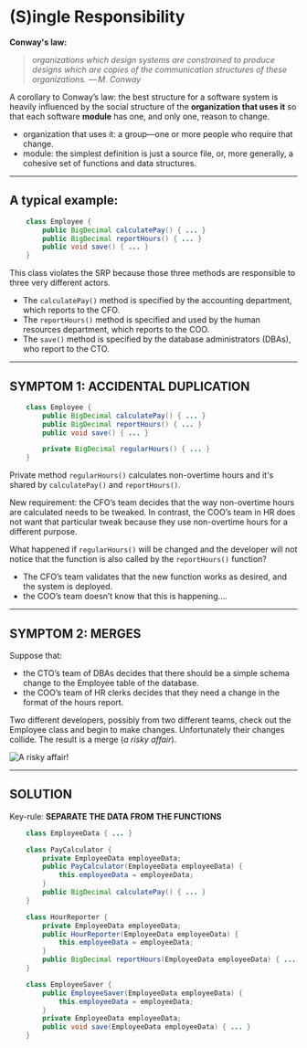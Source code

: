 # (S)ingle Responsibility

**Conway's law:**

> *organizations which design systems are constrained to produce designs which are copies of the communication 
structures of these organizations.
— M. Conway*

A corollary to Conway’s law: the best structure for a software system is heavily influenced by the 
social structure of the **organization that uses it** so that each software **module** has one, and only one, 
reason to change.

* organization that uses it: a group—one or more people who require that change.
* module: the simplest definition is just a source file, or, more generally, a cohesive set of functions and data structures.

---
## A typical example:

```java
    class Employee {
        public BigDecimal calculatePay() { ... }
        public BigDecimal reportHours() { ... }
        public void save() { ... }
    }
```

This class violates the SRP because those three methods are responsible to three very different actors.
* The `calculatePay()` method is specified by the accounting department, which reports to the CFO.
* The `reportHours()` method is specified and used by the human resources department, which reports to the COO.
* The `save()` method is specified by the database administrators (DBAs), who report to the CTO.

---

## SYMPTOM 1: ACCIDENTAL DUPLICATION

```java
    class Employee {
        public BigDecimal calculatePay() { ... }
        public BigDecimal reportHours() { ... }
        public void save() { ... }

        private BigDecimal regularHours() { ... }
    }
```
Private method `regularHours()` calculates non-overtime hours and it's shared by `calculatePay()` and `reportHours()`.

New requirement: the CFO’s team decides that the way non-overtime hours are calculated needs to be tweaked.
In contrast, the COO’s team in HR does not want that particular tweak because they use non-overtime hours for a 
different purpose.

What happened if `regularHours()` will be changed and the developer will not notice that the function is also called by 
the `reportHours()` function?
* The CFO’s team validates that the new function works as desired, and the system is deployed.
* the COO’s team doesn’t know that this is happening....

---

## SYMPTOM 2: MERGES

Suppose that:
* the CTO’s team of DBAs decides that there should be a simple schema change to the Employee table of the 
database.
* the COO’s team of HR clerks decides that they need a change in the format of the hours report.

Two different developers, possibly from two different teams, check out the Employee class and begin to make changes. 
Unfortunately their changes collide. The result is a merge (*a risky affair*).

<div class="centered">
    <img src="https://media.giphy.com/media/iMI5MNqWc7GsS9YoK6/giphy.gif" alt="A risky affair!" />
</div>

---

## SOLUTION

Key-rule: **SEPARATE THE DATA FROM THE FUNCTIONS**

```java
    class EmployeeData { ... }

    class PayCalculator {
        private EmployeeData employeeData;        
        public PayCalculator(EmployeeData employeeData) {
            this.employeeData = employeeData;
        }
        public BigDecimal calculatePay() { ... }
    }

    class HourReporter {
        private EmployeeData employeeData;        
        public HourReporter(EmployeeData employeeData) {
            this.employeeData = employeeData;
        }
        public BigDecimal reportHours(EmployeeData employeeData) { ... }
    }

    class EmployeeSaver {
        public EmployeeSaver(EmployeeData employeeData) {
            this.employeeData = employeeData;
        }
        private EmployeeData employeeData;
        public void save(EmployeeData employeeData) { ... }
    }
```
